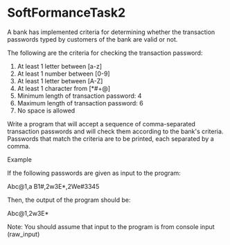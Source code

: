 # SoftFormanceTask2

A bank has implemented criteria for determining whether the transaction passwords typed by customers of the bank are valid or not.
                        
The following are the criteria for checking the transaction password:
                        
1. At least 1 letter between [a-z]
2. At least 1 number between [0-9]
3. At least 1 letter between [A-Z]
4. At least 1 character from [*#+@]
5. Minimum length of transaction password: 4
6. Maximum length of transaction password: 6
7. No space is allowed
                        
Write a program that will accept a sequence of comma-separated transaction passwords and will check them according to the bank's criteria. Passwords that match the criteria
are to be printed, each separated by a comma.
                        
Example

If the following passwords are given as input to the program:

Abc@1,a B1#,2w3E*,2We#3345

Then, the output of the program should be:

Abc@1,2w3E*

Note: You should assume that input to the program is from console input (raw_input)


